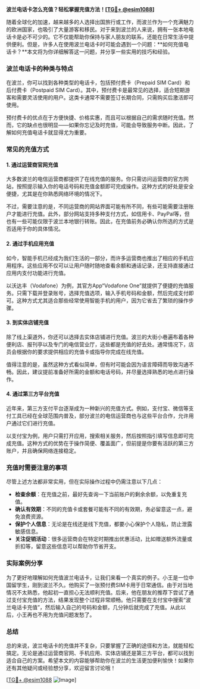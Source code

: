 **波兰电话卡怎么充值？轻松掌握充值方法！[[TG💪+ @esim1088](https://t.me/s/esim1088)]**

随着全球化的加速，越来越多的人选择出国旅行或工作，而波兰作为一个充满魅力的欧洲国家，也吸引了大量游客和移民。对于来到波兰的人来说，拥有一张本地电话卡是必不可少的。它不仅能帮助你保持与家人朋友的联系，还能在日常生活中提供便利。但是，许多人在使用波兰电话卡时可能会遇到一个问题：**如何充值电话卡？**本文将为你详细解答这一问题，并分享一些实用的技巧和经验。

### 波兰电话卡的种类与特点

在波兰，你可以找到各种类型的电话卡，包括预付费卡（Prepaid SIM Card）和后付费卡（Postpaid SIM Card）。其中，预付费卡是最常见的选择，适合短期游客和需要灵活使用的用户。这类卡通常不需要签订长期合同，只需购买后激活即可使用。

预付费卡的优点在于方便快捷、价格实惠，而且可以根据自己的需求随时充值。然而，它的缺点也很明显——如果你忘记及时充值，可能会导致服务中断。因此，了解如何充值电话卡就显得尤为重要。

### 常见的充值方式

#### 1. **通过运营商官网充值**
大多数波兰的电信运营商都提供了在线充值的服务。你只需访问运营商的官方网站，按照提示输入你的电话号码和充值金额即可完成操作。这种方式的好处是安全便捷，尤其是在你熟悉网络环境的情况下。

不过，需要注意的是，不同运营商的网站界面可能有所不同，有些可能需要注册账户才能进行充值。此外，部分网站支持多种支付方式，如信用卡、PayPal等，但也有一些可能仅限于波兰本地银行转账。因此，在充值前务必确认你所选的方式是否适用于你的具体情况。

#### 2. **通过手机应用充值**
如今，智能手机已经成为我们生活的一部分，而许多运营商也推出了相应的手机应用程序。这些应用不仅可以让用户随时随地查看余额和通话记录，还支持直接通过应用内支付功能进行充值。

以沃达丰（Vodafone）为例，其官方App“Vodafone One”就提供了便捷的充值服务。只需下载并登录账号，选择充值选项，输入手机号码和金额，然后完成支付即可。这种方式尤其适合那些经常使用智能手机的用户，因为它省去了繁琐的操作步骤。

#### 3. **到实体店铺充值**
除了线上渠道外，你还可以选择去实体店铺进行充值。波兰的大街小巷遍布着各种便利店、报刊亭以及专门的电信营业厅，这些都是充值的好去处。通常情况下，店员会根据你的要求提供相应的充值卡或指导你完成在线充值。

值得注意的是，虽然这种方式看似简单，但有时可能会因为语言障碍而导致沟通不畅。因此，建议提前准备好所需的金额和电话号码，并尽量选择熟悉的地点进行操作。

#### 4. **通过第三方平台充值**
近年来，第三方支付平台逐渐成为一种新兴的充值方式。例如，支付宝、微信等支付工具已经在全球范围内普及，部分波兰的电信运营商也与这些平台合作，允许用户通过它们进行充值。

以支付宝为例，用户只需打开应用，搜索相关服务，然后按照指引填写信息即可完成充值。这种方式的优势在于操作简便、覆盖面广，但前提是你要有活跃的第三方账户，并且确保网络连接稳定。

### 充值时需要注意的事项

尽管上述方法都非常实用，但在实际操作过程中仍需注意以下几点：

- **检查余额**：在充值之前，最好先查询一下当前账户的剩余余额，以免重复充值。
- **确认有效期**：不同的充值卡或套餐可能有不同的有效期，务必留意这一点，避免浪费资源。
- **保护个人信息**：无论是在线还是线下充值，都要小心保护个人隐私，防止泄露敏感信息。
- **关注促销活动**：很多运营商会在特定时期推出优惠活动，比如赠送额外流量或折扣等，留意这些信息可以帮助你节省开支。

### 实际案例分享

为了更好地理解如何充值波兰电话卡，让我们来看一个真实的例子。小王是一位中国留学生，刚到波兰不久。他购买了一张预付费SIM卡用于日常通信。由于对当地情况不太熟悉，他起初一直担心无法顺利充值。后来，他在朋友的推荐下尝试了通过支付宝充值的方法，结果发现整个过程非常顺畅。他只需要在支付宝中搜索“波兰电话卡充值”，然后输入自己的号码和金额，几分钟后就完成了充值。从此以后，小王再也不用为充值问题发愁了。

### 总结

总的来说，波兰电话卡的充值并不复杂，只要掌握了正确的途径和方法，就能轻松搞定。无论是通过运营商官网、手机应用、实体店铺还是第三方平台，都可以找到适合自己的方案。希望本文的内容能够帮助你在波兰的生活更加便利愉快！如果你还有其他疑问或经验想分享，欢迎留言讨论哦！

[[TG💪+ @esim1088](https://t.me/s/esim1088) ![Image](https://i.postimg.cc/4NQfJmqS/Snipaste-2025-05-13-00-14-12.png)]